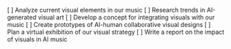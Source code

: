 [ ] Analyze current visual elements in our music
[ ] Research trends in AI-generated visual art
[ ] Develop a concept for integrating visuals with our music
[ ] Create prototypes of AI-human collaborative visual designs
[ ] Plan a virtual exhibition of our visual strategy
[ ] Write a report on the impact of visuals in AI music